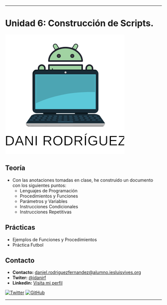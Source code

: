 
--- 
# Unidad 6: Construcción de Scripts.
<img src=daniimg.png>

## Teoría
- Con las anotaciones tomadas en clase, he construido un documento con los siguientes puntos:
    * Lenguajes de Programación
    * Procedimientos y Funciones
    * Parámetros y Variables
    * Instrucciones Condicionales
    * Instrucciones Repetitivas
    


## Prácticas
* Ejemplos de Funciones y Procedimientos
* Práctica Futbol




## Contacto
* **Contacto:** daniel.rodriguezfernandez@alumno.iesluisvives.org
* **Twiter:** [@idanirf](https://twitter.com/idanirf)
* **Linkedin:** [Visita mi perfil](https://www.linkedin.com/in/danielrodriguezfernandez03002/)

[![Twitter](https://img.shields.io/twitter/follow/idanirf?style=social)](https://twitter.com/idanirf)
[![GitHub](https://img.shields.io/github/followers/idanirf?style=social)](https://github.com/idanirf)

---